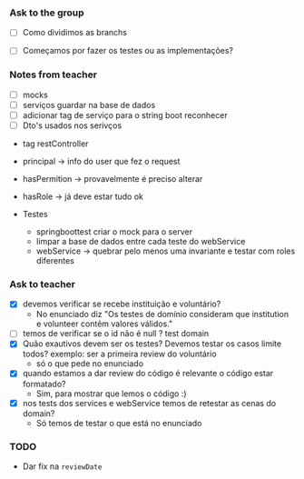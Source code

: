 


### Ask to the group

- [ ] Como dividimos as branchs
- [ ] Começamos por fazer os testes ou as implementações?


### Notes from teacher

- [ ] mocks
- [ ] serviços guardar na base de dados
- [ ] adicionar tag de serviço para o string boot reconhecer
- [ ] Dto's usados nos serivços

- tag restController
- principal -> info do user que fez o request
- hasPermition -> provavelmente é preciso alterar
- hasRole -> já deve estar tudo ok

- Testes
  - springboottest criar o mock para o server
  - limpar a base de dados entre cada teste do webService
  - webService -> quebrar pelo menos uma invariante e testar com roles diferentes


### Ask to teacher
- [X] devemos verificar se recebe instituição e voluntário?
  - No enunciado diz "Os testes de domínio consideram que institution e volunteer contêm valores válidos."
- [ ] temos de verificar se o id não é null ? test domain
- [X] Quão exautivos devem ser os testes? Devemos testar os casos limite todos? exemplo: ser a primeira review do voluntário
  - só o que pede no enunciado
- [X] quando estamos a dar review do código é relevante o código estar formatado?
  - Sim, para mostrar que lemos o código :)
- [X] nos tests dos services e webService temos de retestar as cenas do domain?
  - Só temos de testar o que está no enunciado

### TODO
- Dar fix na `reviewDate`